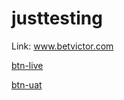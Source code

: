 # justtesting


Link: www.betvictor.com

[btn-live](betano.co.uk)

[btn-uat](betano.aldn-uat.bv-tools-test.com)
